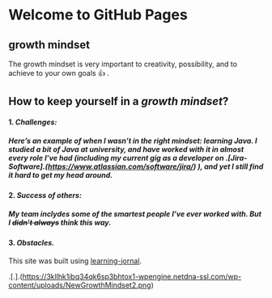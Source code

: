 # Welcome to GitHub Pages

## growth mindset

The growth mindset is very important to creativity, possibility, and to achieve to your own goals :+1: .

## How to keep yourself in a _growth mindset_?
#### 1. ***Challenges:***
##### Here’s an example of when I wasn’t in the right mindset: learning Java. I studied a bit of Java at university, and have worked with it in almost every role I’ve had (including my current gig as a developer on .[Jira-Software].(https://www.atlassian.com/software/jira/) ), and yet I still find it hard to get my head around.

#### 2. ***Success of others:***
##### My team inclydes some of the smartest people I’ve ever worked with. But I ~~didn’t always~~ think this way.

#### 3. ***Obstacles.***

This site was built using [learning-jornal](https://esraamamoun.github.io/learning-journal/).


.[.].(https://3kllhk1ibq34qk6sp3bhtox1-wpengine.netdna-ssl.com/wp-content/uploads/NewGrowthMindset2.png)
